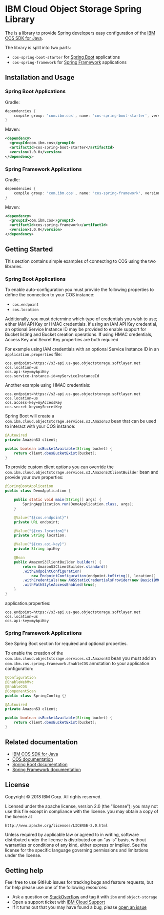 # IBM Cloud Object Storage Spring Library

The is a library to provide Spring developers easy configuration of the [IBM COS SDK for Java](https://github.com/ibm/ibm-cos-sdk-java/).

The library is split into two parts:

* `cos-spring-boot-starter` for [Spring Boot](https://projects.spring.io/spring-boot/) applications
* `cos-spring-framework` for [Spring Framework](https://projects.spring.io/spring-framework/) applications

## Installation and Usage

### Spring Boot Applications

Gradle:

```groovy
dependencies {
    compile group: 'com.ibm.cos', name: 'cos-spring-boot-starter', version: '1.0.0'
}
```

Maven:

```xml
<dependency>
  <groupId>com.ibm.cos</groupId>
  <artifactId>cos-spring-boot-starter</artifactId>
  <version>1.0.0</version>
</dependency>
```

### Spring Framework Applications

Gradle:

```groovy
dependencies {
    compile group: 'com.ibm.cos', name: 'cos-spring-framework', version: '1.0.0'
}
```

Maven:

```xml
<dependency>
  <groupId>com.ibm.cos</groupId>
  <artifactId>cos-spring-framework</artifactId>
  <version>1.0.0</version>
</dependency>
```

## Getting Started

This section contains simple examples of connecting to COS using the two libraries.

### Spring Boot Applications

To enable auto-configuration you must provide the following properties to define the connection to your COS instance:

* `cos.endpoint`
* `cos.location`

Additionally, you must determine which type of credentials you wish to use; either IAM API Key or HMAC credentials. If
using an IAM API Key credential, an optional Service Instance ID may be provided to enable support for Bucket listing and
Bucket creation operations. If using HMAC credentials, Access Key and Secret Key properties are both required.

For example using IAM credentials with an optional Service Instance ID in an `application.properties` file:

```properties
cos.endpoint=https://s3-api.us-geo.objectstorage.softlayer.net
cos.location=us
cos.api-key=myApiKey
cos.service-instance-id=myServiceInstanceId
```

Another example using HMAC credentials:

```properties
cos.endpoint=https://s3-api.us-geo.objectstorage.softlayer.net
cos.location=us
cos.access-key=myAccessKey
cos.secret-key=mySecretKey
```

Spring Boot will create a `com.ibm.cloud.objectstorage.services.s3.AmazonS3` bean that can be used to interact with your COS instance:

```java
@Autowired
private AmazonS3 client;

public boolean isBucketAvailable(String bucket) {
    return client.doesBucketExist(bucket);
}
```

To provide custom client options you can override the `com.ibm.cloud.objectstorage.services.s3.AmazonS3ClientBuilder` bean and provide your own properties:

```java
@SpringBootApplication
public class DemoApplication {

    public static void main(String[] args) {
        SpringApplication.run(DemoApplication.class, args);
    }

    @Value("${cos.endpoint}")
    private URL endpoint;

    @Value("${cos.location}")
    private String location;

    @Value("${cos.api-key}")
    private String apiKey

    @Bean
    public AmazonS3ClientBuilder builder() {
        return AmazonS3ClientBuilder.standard()
        .withEndpointConfiguration(
            new EndpointConfiguration(endpoint.toString(), location))
        .withCredentials(new AWSStaticCredentialsProvider(new BasicIBMOAuthCredentials(apiKey, null);))
        .withPathStyleAccessEnabled(true);
    }
}
```

application.properties:

```properties
cos.endpoint=https://s3-api.us-geo.objectstorage.softlayer.net
cos.location=us
cos.api-key=myApiKey
```

### Spring Framework Applications

See Spring Boot section for required and optional properties.

To enable the creation of the `com.ibm.cloud.objectstorage.services.s3.AmazonS3` bean you must add an `com.ibm.cos.spring.framework.EnableCOS` annotation to your application configuration:

```java
@Configuration
@EnableWebMvc
@EnableCOS
@ComponentScan
public class SpringConfig {}
```

```java
@Autowired
private AmazonS3 client;

public boolean isBucketAvailable(String bucket) {
    return client.doesBucketExist(bucket);
}
```

## Related documentation

* [IBM COS SDK for Java](https://github.com/ibm/ibm-cos-sdk-java/)
* [COS documentation](https://console.bluemix.net/docs/services/cloud-object-storage/)
* [Spring Boot documentation](https://projects.spring.io/spring-boot/)
* [Spring Framework documentation](https://projects.spring.io/spring-framework/)

## License

Copyright © 2018 IBM Corp. All rights reserved.

Licensed under the apache license, version 2.0 (the "license"); you may not use this file except in compliance with the license.  you may obtain a copy of the license at

`http://www.apache.org/licenses/LICENSE-2.0.html`

Unless required by applicable law or agreed to in writing, software distributed under the license is distributed on an "as is" basis, without warranties or conditions of any kind, either express or implied. See the license for the specific language governing permissions and limitations under the license.

## Getting help

Feel free to use GitHub issues for tracking bugs and feature requests, but for help please use one of the following resources:

* Ask a question on [StackOverflow][stack-overflow] and tag it with `ibm` and `object-storage`
* Open a support ticket with [IBM Cloud Support][ibm-bluemix-support]
* If it turns out that you may have found a bug, please [open an issue][open-an-issue]

[stack-overflow]: http://stackoverflow.com/questions/tagged/object-storage+ibm
[ibm-bluemix-support]: https://cloud.ibm.com/unifiedsupport/supportcenter/
[open-an-issue]: https://github.com/IBM/cos-spring/issues/new
